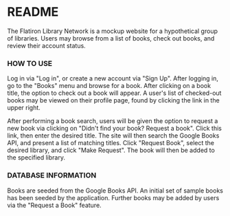 # README 

The Flatiron Library Network is a mockup website for a hypothetical group of libraries. Users may browse from a list of books, check out books, and review their account status.

### HOW TO USE ### 
Log in via "Log in", or create a new account via "Sign Up". After logging in, go to the "Books" menu and browse for a book. After clicking on a book title, the option to check out a book will appear. A user's list of checked-out books may be viewed on their profile page, found by clicking the link in the upper right.

After performing a book search, users will be given the option to request a new book via clicking on "Didn't find your book? Request a book". Click this link, then enter the desired title. The site will then search the Google Books API, and present a list of matching titles. Click "Request Book", select the desired library, and click "Make Request". The book will then be added to the specified library. 


### DATABASE INFORMATION ### 
Books are seeded from the Google Books API. An initial set of sample books has been seeded by the application. Further books may be added by users via the "Request a Book" feature. 
